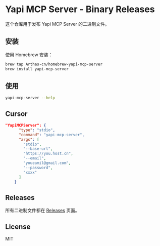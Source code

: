 # Yapi MCP Server - Binary Releases

这个仓库用于发布 Yapi MCP Server 的二进制文件。

## 安装

使用 Homebrew 安装：

```bash
brew tap Arthas-cn/homebrew-yapi-mcp-server
brew install yapi-mcp-server
```

## 使用

```bash
yapi-mcp-server --help
```

## Cursor
```json
"YapiMCPServer": {
      "type": "stdio",
      "command": "yapi-mcp-server",
      "args": [
        "stdio",
        "--base-url",
        "https://you.host.cn",
        "--email",
        "youeamil@gmail.com",
        "--password",
        "xxxx"
      ]
    }
```

## Releases

所有二进制文件都在 [Releases](https://github.com/Arthas-cn/yapi-mcp-server-releases/releases) 页面。

## License

MIT

